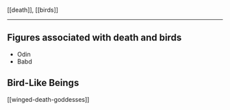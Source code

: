 [[death]], [[birds]]

---


## Figures associated with death and birds
- Odin
- Babd

## Bird-Like Beings
[[winged-death-goddesses]]